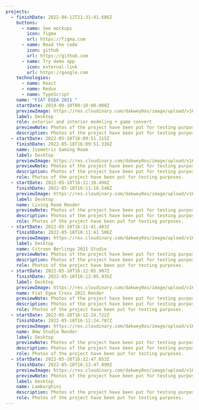 ```yaml
---
projects:
  - finishDate: 2022-04-12T21:31:41.686Z
    buttons:
      - name: See mockups
        icon: figma
        url: https://figma.com
      - name: Read the code
        icon: github
        url: https://github.com
      - name: Try demo app
        icon: external-link
        url: https://google.com
    technologies:
      - name: React
      - name: Redux
      - name: TypeScript
    name: "FIAT EGEA 2021 "
    startDate: 2019-09-10T09:10:00.000Z
    previewImage: https://res.cloudinary.com/dakwey0os/image/upload/v1649799184/egea-side_vuwyz4.jpg
    label: Desktop
    role: exterior and interior modeling + game convert
    previewNote: Photos of the project have been put for testing purposes.
    description: Photos of the project have been put for testing purposes.
  - startDate: 2022-05-18T16:09:51.315Z
    finishDate: 2022-05-18T16:09:51.336Z
    name: Isometric Gaming Room
    label: Desktop
    previewImage: https://res.cloudinary.com/dakwey0os/image/upload/v1652890250/gurkany-render1-photoshop_bnhgsa.jpg
    previewNote: Photos of the project have been put for testing purposes.
    description: Photos of the project have been put for testing purposes.
    role: Photos of the project have been put for testing purposes.
  - startDate: 2022-05-18T16:11:18.498Z
    finishDate: 2022-05-18T16:11:18.540Z
    previewImage: https://res.cloudinary.com/dakwey0os/image/upload/v1652890253/gurkany-render1-photoshop_1_igtfvq.jpg
    label: Desktop
    name: Living Room Render
    previewNote: Photos of the project have been put for testing purposes.
    description: Photos of the project have been put for testing purposes.
    role: Photos of the project have been put for testing purposes.
  - startDate: 2022-05-18T16:11:41.483Z
    finishDate: 2022-05-18T16:11:41.506Z
    previewImage: https://res.cloudinary.com/dakwey0os/image/upload/v1652890253/gurkany-render-v1-ps_nogx6h.jpg
    label: Desktop
    name: Citroen Berlingo 2021 Studio
    previewNote: Photos of the project have been put for testing purposes.
    description: Photos of the project have been put for testing purposes.
    role: Photos of the project have been put for testing purposes.
  - startDate: 2022-05-18T16:12:05.907Z
    finishDate: 2022-05-18T16:12:05.935Z
    label: Desktop
    previewImage: https://res.cloudinary.com/dakwey0os/image/upload/v1652890252/gurkany-fiat-egea-cross-1-ps_th6s6o.jpg
    name: Fiat Egea Cross 2021 Render
    previewNote: Photos of the project have been put for testing purposes.
    description: Photos of the project have been put for testing purposes.
    role: Photos of the project have been put for testing purposes.
  - startDate: 2022-05-18T16:12:24.722Z
    finishDate: 2022-05-18T16:12:24.787Z
    previewImage: https://res.cloudinary.com/dakwey0os/image/upload/v1652890251/g1_oy3qoz.jpg
    name: Bmw Studio Render
    label: Desktop
    previewNote: Photos of the project have been put for testing purposes.
    description: Photos of the project have been put for testing purposes.
    role: Photos of the project have been put for testing purposes.
  - startDate: 2022-05-18T16:12:47.853Z
    finishDate: 2022-05-18T16:12:47.899Z
    previewImage: https://res.cloudinary.com/dakwey0os/image/upload/v1652890254/gurkany-lambo-white2_livx3t.jpg
    previewNote: Photos of the project have been put for testing purposes.
    label: Desktop
    name: Lamborghini
    description: Photos of the project have been put for testing purposes.
    role: Photos of the project have been put for testing purposes.
---
```

